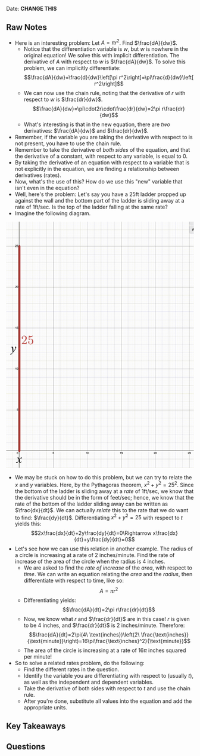 Date: **CHANGE THIS**

## Raw Notes

- Here is an interesting problem: Let $A=\pi r^2$. Find $\frac{dA}{dw}$.
    - Notice that the differentiation variable is $w$, but $w$ is nowhere in the original equation! We solve this with implicit differentiation. The derivative of $A$ with respect to $w$ is $\frac{dA}{dw}$. To solve this problem, we can implicitly differentiate: $$\frac{dA}{dw}=\frac{d}{dw}\left[\pi r^2\right]=\pi\frac{d}{dw}\left[ r^2\right]$$
    - We can now use the chain rule, noting that the derivative of $r$ with respect to $w$ is $\frac{dr}{dw}$. $$\frac{dA}{dw}=\pi\cdot2r\cdot\frac{dr}{dw}=2\pi r\frac{dr}{dw}$$
    - What's interesting is that in the new equation, there are *two* derivatives: $\frac{dA}{dw}$ and $\frac{dr}{dw}$.
- Remember, if the variable you are taking the derivative with respect to is not present, you have to use the chain rule.
- Remember to take the derivative of *both sides* of the equation, and that the derivative of a constant, with respect to any variable, is equal to 0.
- By taking the derivative of an equation with respect to a variable that is not explicitly in the equation, we are finding a relationship between derivatives (rates).
- Now, what's the use of this? How do we use this "new" variable that isn't even in the equation?
- Well, here's the problem: Let's say you have a 25ft ladder propped up against the wall and the bottom part of the ladder is sliding away at a rate of 1ft/sec. Is the top of the ladder falling at the same rate?
- Imagine the following diagram.

![ladder](img/4.4.gif "Animated gif of ladder sliding down")

- We may be stuck on how to do this problem, but we can try to relate the $x$ and $y$ variables. Here, by the Pythagoras theorem, $x^2+y^2=25^2$. Since the bottom of the ladder is sliding away at a *rate* of 1ft/sec, we know that the derivative should be in the form of feet/sec; hence, we know that the rate of the bottom of the ladder sliding away can be written as $\frac{dx}{dt}$. We can actually *relate* this to the rate that we do want to find: $\frac{dy}{dt}$. Differentiating $x^2+y^2=25$ with respect to $t$ yields this: $$2x\frac{dx}{dt}+2y\frac{dy}{dt}=0\Rightarrow x\frac{dx}{dt}+y\frac{dy}{dt}=0$$
- Let's see how we can use this relation in another example. The radius of a circle is increasing at a rate of 2 inches/minute. Find the rate of increase of the area of the circle when the radius is 4 inches.
    - We are asked to find the *rate of increase* of the *area*, with respect to *time*. We can write an equation relating the *area* and the *radius*, then differentiate with respect to time, like so: $$A=\pi r^2$$
    - Differentiating yields: $$\frac{dA}{dt}=2\pi r\frac{dr}{dt}$$
    - Now, we know what $r$ and $\frac{dr}{dt}$ are in this case! $r$ is given to be 4 inches, and $\frac{dr}{dt}$ is 2 inches/minute. Therefore: $$\frac{dA}{dt}=2\pi(4\ \text{inches})\left(2\ \frac{\text{inches}}{\text{minute}}\right)=16\pi\frac{\text{inches}^2}{\text{minute}}$$
    - The area of the circle is increasing at a rate of $16\pi$ inches squared per minute!
- So to solve a related rates problem, do the following:
    - Find the different rates in the question.
    - Identify the variable you are differentiating with respect to (usually $t$), as well as the independent and dependent variables.
    - Take the derivative of both sides with respect to $t$ and use the chain rule.
    - After you're done, substitute all values into the equation and add the appropriate units.

## Key Takeaways



## Questions

